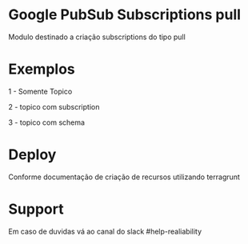 <!--
:type: service
:name: Unico Google PubSub
:description: Deploy Topics and subscriptions in all projects
:icon: /_docs/ns-128.png
:category: gcp-infrastructure
:cloud: GCP
:tags: pubsub
-->

# Google PubSub Subscriptions pull

Modulo destinado a criação subscriptions do tipo pull

# Exemplos

1 - Somente Topico

2 - topico com subscription

3 - topico com schema

# Deploy

Conforme documentação de criação de recursos utilizando terragrunt

# Support

Em caso de duvidas vá ao canal do slack #help-realiability

